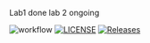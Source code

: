 Lab1 done
lab 2 ongoing 

![workflow](https://github.com/JeromeBurkeIII/sem2/actions/workflows/main.yml/badge.svg)
[![LICENSE](https://img.shields.io/github/license/JeromeBurkeIII/sem2.svg?style=flat-square)](https://github.com/JeromeBurkeIII/sem2/blob/master/LICENSE)
[![Releases](https://img.shields.io/github/release/JeromeBurkeIII/sem2/all.svg?style=flat-square)](https://github.com/JeromeBurkeIII/sem2/releases)
